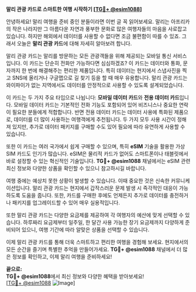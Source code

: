 **말리 관광 카드로 스마트한 여행 시작하기 [[TG💪+ @esim1088](https://t.me/s/esim1088)]**

안녕하세요! 말리 여행을 준비 중인 분들이라면 이번 글 꼭 읽어보세요. 말리는 아프리카의 작은 나라지만 그 아름다운 자연과 풍부한 문화로 많은 여행자들의 마음을 사로잡고 있습니다. 하지만 해외에서 데이터를 사용할 수 없다면 조금 불편함이 따를 수 있죠. 그래서 오늘은 **말리 관광 카드**에 대해 자세히 알아보려 합니다.

말리 관광 카드는 말리를 방문하는 모든 관광객들을 위해 제공되는 모바일 통신 서비스입니다. 이 카드는 단순히 전화만 가능하다면 심심하겠죠? 이 카드는 데이터와 통화, 문자까지 한 번에 해결해주는 편리한 제품입니다. 특히 데이터는 현지에서 스냅사진을 찍고 SNS에 올리거나 구글맵으로 길 찾기 등을 할 때 매우 유용합니다. 말리 관광 카드는 와이파이가 없는 지역에서도 데이터를 안정적으로 사용할 수 있도록 설계되었습니다.

이 카드는 두 가지 주요 타입으로 나뉩니다: **모바일 데이터 카드**와 **전용 데이터 카드**입니다. 모바일 데이터 카드는 기본적인 전화 기능도 포함되어 있어 비즈니스나 중요한 연락이 필요한 분들에게 적합합니다. 반면 전용 데이터 카드는 데이터 사용에 특화된 제품으로, 데이터를 더 많이 사용하는 여행객에게 추천됩니다. 두 가지 모두 사용 시간이 정해져 있지만, 추가로 데이터 패키지를 구매할 수도 있어 필요에 따라 유연하게 사용할 수 있습니다.

또한 이 카드는 여러 국가에서 쉽게 구매할 수 있으며, 특히 **eSIM** 기술을 활용한 가상 SIM 카드도 인기가 많습니다. eSIM은 물리적 카드가 없어도 스마트폰이나 태블릿에서 바로 설정할 수 있는 혁신적인 기술입니다. **TG💪+ @esim1088** 채널에서는 eSIM 관련 최신 정보와 다양한 상품을 확인할 수 있으니 참고하시길 바랍니다.

여행 중에는 예상치 못한 상황이 발생할 수 있습니다. 이때 중요한 것은 신속한 커뮤니케이션입니다. 말리 관광 카드는 현지에서 갑작스러운 문제 발생 시 즉각적인 대응이 가능하도록 도움을 줍니다. 또한, 카드를 구매한 후에도 언제든지 추가로 데이터를 충전하거나 패키지를 업그레이드할 수 있어 매우 실용적입니다.

또한 말리 관광 카드는 다양한 요금제를 제공하여 각 여행자의 예산에 맞게 선택할 수 있습니다. 하루짜리 요금제부터 일주일, 한 달간 사용 가능한 장기 요금제까지 다양하게 준비되어 있으니, 여행 기간에 따라 알맞은 상품을 선택할 수 있습니다.

이제 말리 관광 카드를 통해 더욱 스마트하고 편리한 여행을 경험해 보세요. 현지에서의 모든 순간을 즐기며 특별한 추억을 만들어가세요. **TG💪+ @esim1088** 채널에서 더 많은 정보를 확인하고, 이제 말리 여행을 준비하세요!

**끝으로:**  
**TG💪+ @esim1088**에서 최신 정보와 다양한 혜택을 받아보세요!  
[[TG💪+ @esim1088](https://t.me/s/esim1088) ![Image](https://i.postimg.cc/Y0z9fWf4/image.png)]